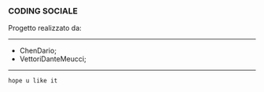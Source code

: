 ### CODING SOCIALE  
Progetto realizzato da:  

---

* ChenDario;
* VettoriDanteMeucci;

---

`hope u like it`